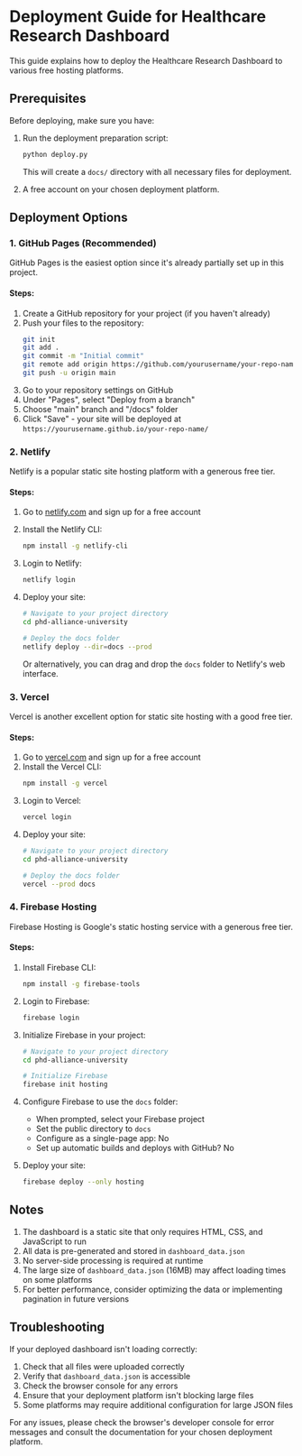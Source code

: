 # Deployment Guide for Healthcare Research Dashboard

This guide explains how to deploy the Healthcare Research Dashboard to various free hosting platforms.

## Prerequisites

Before deploying, make sure you have:

1. Run the deployment preparation script:
   ```bash
   python deploy.py
   ```
   
   This will create a `docs/` directory with all necessary files for deployment.

2. A free account on your chosen deployment platform.

## Deployment Options

### 1. GitHub Pages (Recommended)

GitHub Pages is the easiest option since it's already partially set up in this project.

#### Steps:

1. Create a GitHub repository for your project (if you haven't already)
2. Push your files to the repository:
   ```bash
   git init
   git add .
   git commit -m "Initial commit"
   git remote add origin https://github.com/yourusername/your-repo-name.git
   git push -u origin main
   ```
3. Go to your repository settings on GitHub
4. Under "Pages", select "Deploy from a branch"
5. Choose "main" branch and "/docs" folder
6. Click "Save" - your site will be deployed at `https://yourusername.github.io/your-repo-name/`

### 2. Netlify

Netlify is a popular static site hosting platform with a generous free tier.

#### Steps:

1. Go to [netlify.com](https://netlify.com) and sign up for a free account
2. Install the Netlify CLI:
   ```bash
   npm install -g netlify-cli
   ```
3. Login to Netlify:
   ```bash
   netlify login
   ```
4. Deploy your site:
   ```bash
   # Navigate to your project directory
   cd phd-alliance-university
   
   # Deploy the docs folder
   netlify deploy --dir=docs --prod
   ```
   
   Or alternatively, you can drag and drop the `docs` folder to Netlify's web interface.

### 3. Vercel

Vercel is another excellent option for static site hosting with a good free tier.

#### Steps:

1. Go to [vercel.com](https://vercel.com) and sign up for a free account
2. Install the Vercel CLI:
   ```bash
   npm install -g vercel
   ```
3. Login to Vercel:
   ```bash
   vercel login
   ```
4. Deploy your site:
   ```bash
   # Navigate to your project directory
   cd phd-alliance-university
   
   # Deploy the docs folder
   vercel --prod docs
   ```

### 4. Firebase Hosting

Firebase Hosting is Google's static hosting service with a generous free tier.

#### Steps:

1. Install Firebase CLI:
   ```bash
   npm install -g firebase-tools
   ```
2. Login to Firebase:
   ```bash
   firebase login
   ```
3. Initialize Firebase in your project:
   ```bash
   # Navigate to your project directory
   cd phd-alliance-university
   
   # Initialize Firebase
   firebase init hosting
   ```
4. Configure Firebase to use the `docs` folder:
   - When prompted, select your Firebase project
   - Set the public directory to `docs`
   - Configure as a single-page app: No
   - Set up automatic builds and deploys with GitHub? No

5. Deploy your site:
   ```bash
   firebase deploy --only hosting
   ```

## Notes

1. The dashboard is a static site that only requires HTML, CSS, and JavaScript to run
2. All data is pre-generated and stored in `dashboard_data.json`
3. No server-side processing is required at runtime
4. The large size of `dashboard_data.json` (16MB) may affect loading times on some platforms
5. For better performance, consider optimizing the data or implementing pagination in future versions

## Troubleshooting

If your deployed dashboard isn't loading correctly:

1. Check that all files were uploaded correctly
2. Verify that `dashboard_data.json` is accessible
3. Check the browser console for any errors
4. Ensure that your deployment platform isn't blocking large files
5. Some platforms may require additional configuration for large JSON files

For any issues, please check the browser's developer console for error messages and consult the documentation for your chosen deployment platform.
